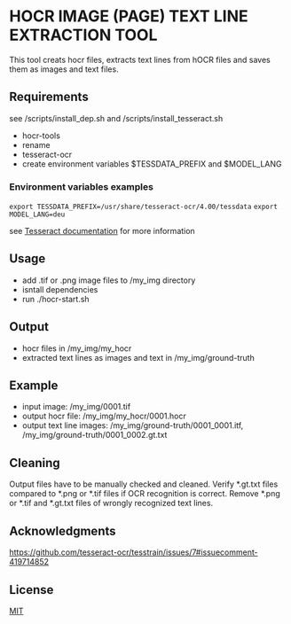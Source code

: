 # HOCR IMAGE (PAGE) TEXT LINE EXTRACTION TOOL

This tool creats hocr files, extracts text lines from hOCR files and saves them as images and text files.

## Requirements

see /scripts/install_dep.sh and /scripts/install_tesseract.sh

* hocr-tools
* rename
* tesseract-ocr
* create environment variables $TESSDATA_PREFIX and $MODEL_LANG

### Environment variables examples

`export TESSDATA_PREFIX=/usr/share/tesseract-ocr/4.00/tessdata`
`export MODEL_LANG=deu`

see [Tesseract documentation](https://tesseract-ocr.github.io/tessdoc/Installation.html) for more information

## Usage

* add .tif or .png image files to /my_img directory
* isntall dependencies
* run ./hocr-start.sh

## Output

* hocr files in /my_img/my_hocr
* extracted text lines as images and text in /my_img/ground-truth

## Example

* input image: /my_img/0001.tif
* output hocr file: /my_img/my_hocr/0001.hocr
* output text line images: /my_img/ground-truth/0001_0001.itf, /my_img/ground-truth/0001_0002.gt.txt

## Cleaning

Output files have to be manually checked and cleaned. Verify *.gt.txt files compared to *.png or *.tif files if OCR recognition is correct. Remove *.png or *.tif and *.gt.txt files of wrongly recognized text lines.

## Acknowledgments
https://github.com/tesseract-ocr/tesstrain/issues/7#issuecomment-419714852

## License
[MIT](LICENSE)

